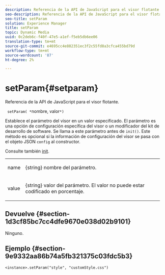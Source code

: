 ```yaml
---
description: Referencia de la API de JavaScript para el visor flotante.
seo-description: Referencia de la API de JavaScript para el visor flotante.
seo-title: setParam
solution: Experience Manager
title: setParam
topic: Dynamic Media
uuid: 0c2deb6c-f40f-47e5-a1ef-f5eb5db6ee06
translation-type: tm+mt
source-git-commit: e4695cc4e882351ec3f2c55fd8a3cfca455bd79d
workflow-type: tm+mt
source-wordcount: '87'
ht-degree: 2%

---
```



# setParam{#setparam}

Referencia de la API de JavaScript para el visor flotante.

` setParam( *`nombre, valor`*)`

Establece el parámetro del visor en un valor especificado. El parámetro es una opción de configuración específica del visor o un modificador del kit de desarrollo de software. Se llama a este parámetro antes de `init()`. Este método es opcional si la información de configuración del visor se pasa con el objeto JSON `config` al constructor.

Consulte también [init](../../../c-html5-s7-aem-asset-viewers/c-html5-flyout-viewer-20-about/c-html5-flyout-viewer-20-javascriptapiref/r-html5-flyout-viewer-20-javascriptapiref-init.md#reference-8651640683fc4a538bfb660709d1a463).

<table id="table_896DFF34A68A403DB93A6D597461A573"> 
 <tbody> 
  <tr> 
   <td colname="col1"> <p> <span class="codeph"> <span class="varname"> name  </span> </span> </p> </td> 
   <td colname="col2"> <p> <span class="codeph"> {string}  </span> nombre del parámetro. </p> </td> 
  </tr> 
  <tr> 
   <td colname="col1"> <p> <span class="codeph"> <span class="varname"> value  </span> </span> </p> </td> 
   <td colname="col2"> <p> <span class="codeph"> {string}  </span> valor del parámetro. El valor no puede estar codificado en porcentaje. </p> </td> 
  </tr> 
 </tbody> 
</table>

## Devuelve {#section-1d3cf85bc7cc4dfe9670e038d02b9101}

Ninguno.

## Ejemplo {#section-9e9332aa86b74a5fb321375c03fdc5b3}

```
<instance>.setParam("style", "customStyle.css")
```

